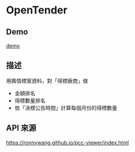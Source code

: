 # OpenTender

## Demo
[demo](https://su-ya.github.io/open-tender/successful-tenderer-analysis)

## 描述
用輿情標案資料，對「得標廠商」做
- 金額排名
- 得標數量排名
- 依「決標公告時間」計算每個月份的得標數量


## API 來源
https://ronnywang.github.io/pcc-viewer/index.html
